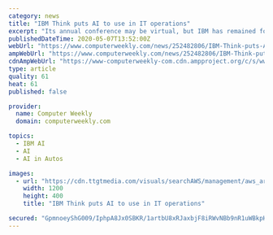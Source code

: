 ```yaml
---
category: news
title: "IBM Think puts AI to use in IT operations"
excerpt: "Its annual conference may be virtual, but IBM has remained focused on the key themes of hybrid IT, cloud and artificial intelligence."
publishedDateTime: 2020-05-07T13:52:00Z
webUrl: "https://www.computerweekly.com/news/252482806/IBM-Think-puts-AI-to-use-in-IT-operations"
ampWebUrl: "https://www.computerweekly.com/news/252482806/IBM-Think-puts-AI-to-use-in-IT-operations?amp=1"
cdnAmpWebUrl: "https://www-computerweekly-com.cdn.ampproject.org/c/s/www.computerweekly.com/news/252482806/IBM-Think-puts-AI-to-use-in-IT-operations?amp=1"
type: article
quality: 61
heat: 61
published: false

provider:
  name: Computer Weekly
  domain: computerweekly.com

topics:
  - IBM AI
  - AI
  - AI in Autos

images:
  - url: "https://cdn.ttgtmedia.com/visuals/searchAWS/management/aws_article_011.jpg"
    width: 1200
    height: 400
    title: "IBM Think puts AI to use in IT operations"

secured: "GpmnoeyShG009/IphpA8Jx0SBKR/1artbU8xRJaxbjF8iRWvNBb9nR1uWBkpH/fXAci5n3Dv+x7ljOjwGdDAb6BALNMYS9TVfHG3NAo6vXuZRMfIBbHijA2S6hcjxqt96EQAB+t/Kkzi20L1Uhnm9zTz0a9vS9uIY2x/Bukh6GrZTOhZP1L5R5A9ZMT/Ng+I9NHoWJhsrMouhlbh/enlPkvuZVNPt6iJyR3oB8AKs3RV2kDeZpaa8mpGrOLIh5weQvHb1utQKejSSDJzRXeaecUTzMk+A/KTJo/s+D2wu7O5GNNKV2yHzxSdxkiLwjCH;15sRQkSiKVBfdrnLG5QlKg=="
---
```


